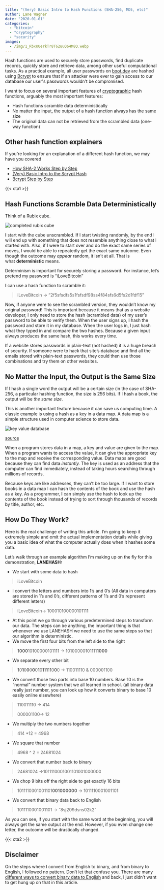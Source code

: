```yaml
---
title: "(Very) Basic Intro to Hash Functions (SHA-256, MD5, etc)"
author: Lane Wagner
date: "2020-01-01"
categories: 
  - "bitcoin"
  - "cryptography"
  - "security"
images:
  - /img/1_RbxKUerkTr8T62uuQ64M8Q.webp
---
```


Hash functions are used to securely store passwords, find duplicate records, quickly store and retrieve data, among other useful computational tasks. As a practical example, all user passwords on [boot.dev](https://boot.dev/) are hashed using [Bcrypt](/cryptography/bcrypt-step-by-step/) to ensure that if an attacker were ever to gain access to our database our user's passwords wouldn't be compromised.

I want to focus on several important features of [cryptographic](/cryptography/what-is-cryptography/) hash functions, arguably the most important features:

- Hash functions scramble data deterministically
- No matter the input, the output of a hash function always has the same size
- The original data can not be retrieved from the scrambled data (one-way function)

## Other hash function explainers

If you're looking for an explanation of a different hash function, we may have you covered

- [How SHA-2 Works Step by Step](/cryptography/how-sha-2-works-step-by-step-sha-256/)
- [(Very) Basic Intro to the Scrypt Hash](/cryptography/very-basic-intro-to-the-scrypt-hash/)
- [Bcrypt Step by Step](/cryptography/bcrypt-step-by-step/)

{{< cta1 >}}

## Hash Functions Scramble Data Deterministically

Think of a Rubix cube.

![completed rubix cube ](/img/1_-PWqlRo2P97cfzZAbdVMlA-300x169.jpeg)

I start with the cube unscrambled. If I start twisting randomly, by the end I will end up with something that does not resemble anything close to what I started with. Also, if I were to start over and do the exact same series of moves, I would be able to repeatedly get the exact same outcome. Even though the outcome may _appear_ random, it isn’t at all. That is what **deterministic** means.

Determinism is important for securely storing a password. For instance, let’s pretend my password is “iLoveBitcoin”

I can use a hash function to scramble it:

> iLoveBitcoin → “2f5sfsdfs5s1fsfsdf98ss4f84sfs6d5fs2d1fdf15”

Now, if anyone were to see the scrambled version, they wouldn’t know my original password! This is important because it means that as a website developer, I only need to store the hash (scrambled data) of my user’s password to be able to verify them. When the user signs up, I hash the password and store it in my database. When the user logs in, I just hash what they typed in and compare the two hashes. Because a given input always produces the same hash, this works every time.

If a website stores passwords in plain-text (not hashed) it is a huge breach of security. If someone were to hack that site’s database and find all the emails stored with plain-text passwords, they could then use those combinations and try them on other websites.

## No Matter the Input, the Output is the Same Size

If I hash a single word the output will be a certain size (in the case of SHA-256, a particular hashing function, the size is 256 bits). If I hash a book, the output will be _the same size_.

This is another important feature because it can save us computing time. A classic example is using a hash as a key in a data map. A data map is a simple structure used in computer science to store data.

![key value database ](/img/1_5Hj62cCTpkVekPwVaS0q_g.gif)

[source](http://www.ingenioussql.com/tag/key-value-store/)

When a program stores data in a map, a key and value are given to the map. When a program wants to access the value, it can give the appropriate key to the map and receive the corresponding value. Data maps are good because they can find data _instantly._ The key is used as an address that the computer can find immediately, instead of taking hours searching through millions of records.

Because keys are like addresses, they can’t be too large. If I want to store books in a data map I can hash the contents of the book and use the hash as a key. As a programmer, I can simply use the hash to look up the contents of the book instead of trying to sort through thousands of records by title, author, etc.

## How Do They Work?

Here is the real challenge of writing this article. I’m going to keep it extremely simple and omit the actual implementation details while giving you a basic idea of what the computer actually does when it hashes some data.

Let’s walk through an example algorithm I’m making up on the fly for this demonstration, **LANEHASH:**

- We start with some data to hash

> iLoveBitcoin

- I convert the letters and numbers into 1’s and 0’s (All data in computers are stored in 1’s and 0’s, different patterns of 1’s and 0’s represent different letters)

> iLoveBitcoin→ 100010100000101111

- At this point we go through various predetermined steps to transform our data. The steps can be anything, the important thing is that whenever we use LANEHASH we need to use the same steps so that our algorithm is deterministic.
- We move the first four bits from the left side to the right

> **1000**10100000101111 → 10100000101111**1000**

- We separate every other bit

> **1**0**1**0**0**0**0**0**1**0**1**1**1**1**1**0**0**0 → 110011110 & 000001100

- We convert those two parts into base 10 numbers. Base 10 is the “normal” number system that we all learned in school. (all binary data really just number, you can look up how it converts binary to base 10 easily online elsewhere)

> 110011110 → 414
> 
> 000001100→ 12

- We multiply the two numbers together

> 414 \*12 = 4968

- We square that number

> 4968 ^ 2 = 24681024

- We convert that number back to binary

> 24681024 →1011110001001101001000000

- We chop 9 bits off the right side to get exactly 16 bits

> 1011110001001101**001000000** → 1011110001001101

- We convert that binary data back to English

> 1011110001001101 → “8sj209dsns02k2”

As you can see, if you start with the same word at the beginning, you will always get the same output at the end. However, if you even change one letter, the outcome will be drastically changed.

{{< cta2 >}}

## Disclaimer

On the steps where I convert from English to binary, and from binary to English, I followed no pattern. Don’t let that confuse you. There are many [different ways to convert binary data to English](/bitcoin/base64-vs-base58-encoding/) and back, I just didn’t want to get hung up on that in this article.
